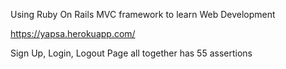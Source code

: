 Using Ruby On Rails MVC framework to learn Web Development

https://yapsa.herokuapp.com/

Sign Up, Login, Logout Page all together has 55 assertions



 
